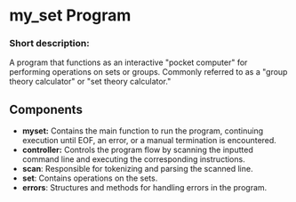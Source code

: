 # my_set Program

### Short description:
A program that functions as an interactive "pocket computer" for performing operations on sets or groups. Commonly referred to as a "group theory calculator" or "set theory calculator."

## Components

- **myset:** Contains the main function to run the program, continuing execution until EOF, an error, or a manual termination is encountered.
- **controller:** Controls the program flow by scanning the inputted command line and executing the corresponding instructions.
- **scan**: Responsible for tokenizing and parsing the scanned line.
- **set**: Contains operations on the sets.
- **errors**: Structures and methods for handling errors in the program.
